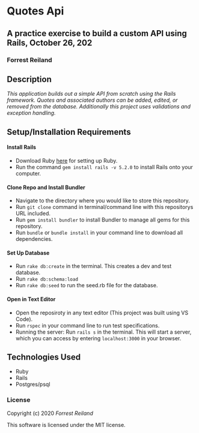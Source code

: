 # Quotes Api

## A practice exercise to build a custom API using Rails, October 26, 202

### Forrest Reiland

## Description

_This application builds out a simple API from scratch using the Rails framework. Quotes and associated authors can be added, edited, or removed from the database. Additionally this project uses validations and exception handling._

## Setup/Installation Requirements

#### Install Rails
* Download Ruby [here](https://www.learnhowtoprogram.com/ruby-and-rails/getting-started-with-ruby/ruby-installation-and-setup) for setting up Ruby.
* Run the command `gem install rails -v 5.2.0` to install Rails onto your computer. 

#### Clone Repo and Install Bundler
* Navigate to the directory where you would like to store this repository.
* Run `git clone` command in terminal/command line with this repositorys URL included.
* Run `gem install bundler` to install Bundler to manage all gems for this repository.
* Run `bundle` or `bundle install` in your command line to download all dependencies.

#### Set Up Database

* Run `rake db:create` in the terminal. This creates a dev and test database.
* Run `rake db:schema:load` 
* Run `rake db:seed` to run the seed.rb file for the database.

#### Open in Text Editor
* Open the reposiroty in any text editor (This project was built using VS Code).
* Run `rspec` in your command line to run test specifications. 
* Running the server: Run `rails s` in the terminal. This will start a server, which you can access by entering `localhost:3000` in your browser.

## Technologies Used

* Ruby
* Rails
* Postgres/psql

### License

Copyright (c) 2020 _Forrest Reiland_

This software is licensed under the MIT license.


